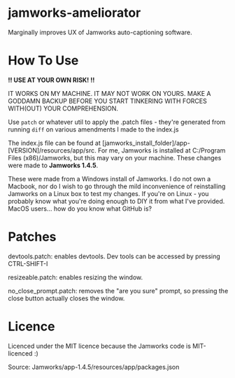 # jamworks-ameliorator
Marginally improves UX of Jamworks auto-captioning software.
# How To Use
**!! USE AT YOUR OWN RISK! !!**

IT WORKS ON MY MACHINE. IT MAY NOT WORK ON YOURS. MAKE A GODDAMN BACKUP BEFORE YOU START TINKERING WITH FORCES WITH(OUT) YOUR COMPREHENSION.

Use `patch` or whatever util to apply the .patch files - they're generated from running `diff` on various amendments I made to the index.js

The index.js file can be found at [jamworks_install_folder]/app-[VERSION]/resources/app/src. For me, Jamworks is installed at C:/Program Files (x86)/Jamworks, but this may vary on your machine. These changes were made to __Jamworks 1.4.5__.

These were made from a Windows install of Jamworks. I do not own a Macbook, nor do I wish to go through the mild inconvenience of reinstalling Jamworks on a Linux box to test my changes. If you're on Linux - you probably know what you're doing enough to DIY it from what I've provided. MacOS users... how do you know what GitHub is?

# Patches
devtools.patch: enables devtools. Dev tools can be accessed by pressing CTRL-SHIFT-I

resizeable.patch: enables resizing the window.

no_close_prompt.patch: removes the "are you sure" prompt, so pressing the close button actually closes the window.


# Licence
Licenced under the MIT licence because the Jamworks code is MIT-licenced :)

Source: Jamworks/app-1.4.5/resources/app/packages.json
